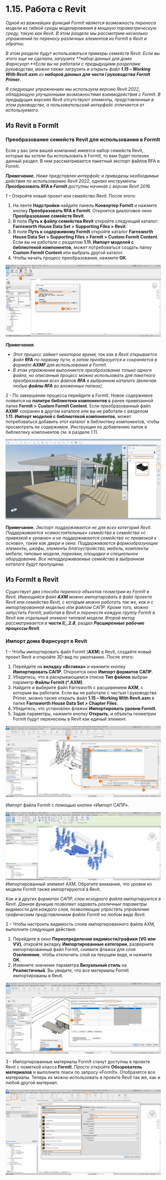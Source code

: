 # 1.15. Работа с Revit

_Одной из важнейших функций FormIt является возможность переноса модели из гибкой среды моделирования в мощную параметрическую среду, такую как Revit. В этом разделе мы рассмотрим несколько упражнений по переносу различных элементов из FormIt в Revit и обратно._

_В этом разделе будут использоваться примеры семейств Revit. Если вы этого еще не сделали, загрузите **набор данных для дома Фарнсуорт.**Если вы не работали с предыдущими разделами руководства, можно также загрузить и открыть файл **1.15 – Working With Revit.axm** из **наборов данных для части I руководства FormIt Primer**._

_В следующих упражнениях мы используем версию Revit 2022, обладающую улучшенными возможностями взаимодействия с FormIt. В предыдущих версиях Revit отсутствуют элементы, представленные в этом руководстве, а пользовательский интерфейс отличается от используемого._

## Из Revit в FormIt

### Преобразование семейств Revit для использования в FormIt

Если у вас (или вашей компании) имеется набор семейств Revit, которые вы хотели бы использовать в FormIt, то вам будет полезен данный раздел. В нем рассматривается пакетный экспорт файлов RFA в FormIt.

_**Примечание.**_ _Ниже представлен интерфейс и приведены необходимые действия по использованию Revit 2022, однако инструменты_ _**Преобразовать RFA в FormIt**_ _доступны начиная с версии Revit 2016._

1 – Откройте новый проект или семейство Revit. После этого:

1. На ленте **Надстройки** найдите панель **Конвертер FormIt** и нажмите кнопку **Преобразовать RFA в FormIt**. Откроется диалоговое окно **Преобразование семейств Revit**.
2. В поле **Путь к файлу семейства Revit** откройте следующий каталог: **Farnsworth House Data Set > Supporting Files > Revit**.
3. В поле **Путь к содержимому FormIt** откройте каталог **Farnsworth House Data Set > Supporting Files > FormIt > Custom FormIt Content**. Если вы не работали с разделом **1.11. Импорт моделей с библиотекой компонентов**, может потребоваться создать папку **Custom FormIt Content** или выбрать другой каталог.
4. Чтобы начать процесс преобразования, нажмите **ОК**.

![](<../../.gitbook/assets/0 (23).png>)

_**Примечания.**_

* _Этот процесс займет некоторое время, так как в Revit открывается файл __**RFA**__ по первому пути, а затем преобразуется и сохраняется в формате_ _**AXMF**_ _для использования в FormIt._
* _В этом упражнении выполняется преобразование только одного файла, но описанный процесс можно использовать для пакетного преобразования всех файлов_ _**RFA**_ _в выбранном каталоге (включая любые_ _**файлы RFA**_ _во вложенных папках)._

2 - По завершении процесса перейдите в FormIt. Новое содержимое появится на **палитре библиотеки компонентов** в ранее привязанной папке **FormIt >** **Custom FormIt Content**. Если преобразованный файл **AXMF** сохранен в другом каталоге или вы не работали с разделом **1.11. Импорт моделей с библиотекой компонентов**, может потребоваться добавить этот каталог в библиотеку компонентов, чтобы просмотреть ее содержимое. Инструкции по добавлению папок в библиотеку компонентов см. в разделе 1.11.

![](<../../.gitbook/assets/1 (24).png>)‌

**Примечание.** _Экспорт поддерживается не для всех категорий Revit. Поддерживаются «самостоятельные» семейства и семейства «с привязкой к уровню» и не поддерживаются семейства «с привязкой к основе», такие как двери и окна. Поддерживаются формообразующие элементы, шкафы, элементы благоустройства, мебель, комплекты мебели, типовые модели, парковки, площадки и специальное оборудование. Все неподдерживаемые семейства в выбранном каталоге будут пропущены._

## Из FormIt в Revit

_Существует два способа переноса объектов геометрии из FormIt в Revit. Имеющийся файл_ _**AXM** можно импортировать в файл проекта Revit или семейства Revit, с которым можно работать так же, как и с импортированной моделью или файлом САПР. Кроме того, можно запустить FormIt, работая в Revit и перенести каждую группу FormIt в Revit как отдельный элемент типовой модели. Второй метод рассматривается в **части II**__**2.8**_, раздел _**Расширенные рабочие процессы Revit**._

### Импорт дома Фарнсуорт в Revit

1 – Чтобы импортировать файл FormIt (**AXM**) в Revit, создайте новый проект Revit и откройте 3D-вид по умолчанию. После этого:

1. Перейдите на **вкладку «Вставка»** и нажмите кнопку **Импортировать САПР**. Откроется окно **Импорт форматов САПР**.
2. Убедитесь, что в раскрывающемся списке **Тип файлов** выбран параметр **Файлы FormIt (\*.AXM)**.
3. Найдите и выберите файл Farnsworth с расширением **AXM**, с которым вы работали. Если вы не работали с частью I руководства Primer, можно также открыть файл **1.15 – Working With Revit.axm** в папке **Farnsworth House Data Set > Chapter Files**.
4. Убедитесь, что установлен флажок **Импортировать уровни FormIt**.
5. Задав параметры, нажмите кнопку **Открыть**, и объекты геометрии FormIt будут перенесены в Revit как единый элемент.

![](<../../.gitbook/assets/2 (24) (1).png>)

Импорт файла FormIt с помощью кнопки «Импорт САПР».

![ ](<../../.gitbook/assets/3 (21) (1).png>)\
Импортированный элемент AXM. Обратите внимание, что уровни из модели FormIt также импортируются в Revit.

_Как и в других форматах САПР, слои исходного файла импортируются в Revit. Данная функция позволяет задавать различные параметры видимости для каждого слоя, позволяющие упростить управление графическим представлением файла FormIt на любом виде Revit._

2 – Чтобы настроить видимость слоев импортированного файла AXM, выполните следующие действия.

1. Перейдите в окно **Переопределения видимости/графики (VG или VV)**, откройте вкладку **Импортированные категории**, разверните импортированный файл FormIt, снимите флажок для слоя **Озеленение**, чтобы отключить слой на текущем виде, и нажмите **ОК**.
2. Измените значение параметра **Визуальный стиль** на **Реалистичный**. Вы увидите, что все материалы FormIt импортированы в Revit.

![](<../../.gitbook/assets/4 (20) (1).png>)

3 - Импортированные материалы FormIt станут доступны в проекте Revit с пометкой класса **FormIt**. Просто откройте **Обозреватель материалов** и выполните поиск по запросу «FormIt». Отобразятся все материалы. Теперь их можно использовать в проекте Revit так же, как и любой другой материал.

![](<../../.gitbook/assets/5 (19) (1).png>)
